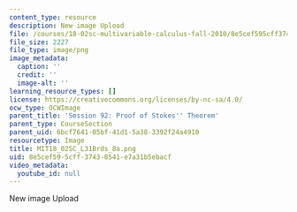 ```yaml
---
content_type: resource
description: New image Upload
file: /courses/18-02sc-multivariable-calculus-fall-2010/8e5cef595cff37438541e7a31b5ebacf_MIT18_02SC_L31Brds_8a.png
file_size: 2227
file_type: image/png
image_metadata:
  caption: ''
  credit: ''
  image-alt: ''
learning_resource_types: []
license: https://creativecommons.org/licenses/by-nc-sa/4.0/
ocw_type: OCWImage
parent_title: 'Session 92: Proof of Stokes'' Theorem'
parent_type: CourseSection
parent_uid: 6bcf7641-05bf-41d1-5a38-3392f24a4910
resourcetype: Image
title: MIT18_02SC_L31Brds_8a.png
uid: 8e5cef59-5cff-3743-8541-e7a31b5ebacf
video_metadata:
  youtube_id: null
---
```

New image Upload
